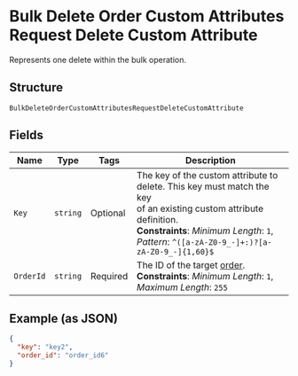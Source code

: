 
# Bulk Delete Order Custom Attributes Request Delete Custom Attribute

Represents one delete within the bulk operation.

## Structure

`BulkDeleteOrderCustomAttributesRequestDeleteCustomAttribute`

## Fields

| Name | Type | Tags | Description |
|  --- | --- | --- | --- |
| `Key` | `string` | Optional | The key of the custom attribute to delete.  This key must match the key<br>of an existing custom attribute definition.<br>**Constraints**: *Minimum Length*: `1`, *Pattern*: `^([a-zA-Z0-9_-]+:)?[a-zA-Z0-9_-]{1,60}$` |
| `OrderId` | `string` | Required | The ID of the target [order](entity:Order).<br>**Constraints**: *Minimum Length*: `1`, *Maximum Length*: `255` |

## Example (as JSON)

```json
{
  "key": "key2",
  "order_id": "order_id6"
}
```

